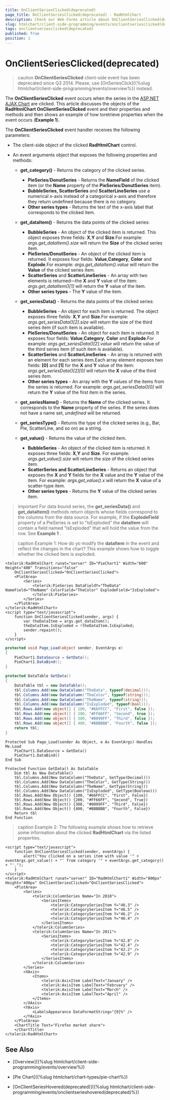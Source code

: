 ```yaml
---
title: OnClientSeriesClicked(deprecated)
page_title: OnClientSeriesClicked(deprecated) - RadHtmlChart
description: Check our Web Forms article about OnClientSeriesClicked(deprecated).
slug: htmlchart/client-side-programming/events/onclientseriesclicked(deprecated)
tags: onclientseriesclicked(deprecated)
published: True
position: 1
---
```


# OnClientSeriesClicked(deprecated)

>caution  **OnClientSeriesClicked** client-side event has been deprecated since Q3 2014. Please, use [OnSeriesClick]({%slug htmlchart/client-side-programming/events/overview%}) instead.

The **OnClientSeriesClicked** event occurs when the series in the [ASP.NET AJAX Chart](https://www.telerik.com/products/aspnet-ajax/html-chart.aspx) are clicked. This article discusses the objects of the **RadHtmlChart OnClientSeriesClicked** event and their properties and methods and then shows an example of how toretrieve properties when the event occurs (**Example 1**).

The **OnClientSeriesClicked** event handler receives the following parameters:

* The client-side object of the clicked **RadHtmlChart** control.

* An event arguments object that exposes the following properties and methods:

	* **get_category()** - Returns the category of the clicked series.
		* **PieSeries**/**DonutSeries** - Returns the **NameField** of the clicked item (or the **Name** property of the **PieSeries**/**DonutSeries** item).
		* **BubbleSeries, ScatterSeries** and **ScatterLineSeries** use a numerical x-axis instead of a categorical x-axis and therefore they return undefined because there is no category.
		* **Other series types** - Returns the text of the x-axis label that corresponds to the clicked item.

	* **get_dataItem()** - Returns the data points of the clicked series:
		* **BubbleSeries** - An object of the clicked item is returned. This object exposes three fields: **X**,**Y** and **Size**.For example: *args.get_dataItem().size* will return the **Size** of the clicked series item.
		* **PieSeries/DonutSeries** - An object of the clicked item is returned. It exposes four fields: **Value**,**Category**, **Color** and **Explode**.For example: *args.get_dataItem().value* will return the **Value** of the clicked series item.
		* **ScatterSeries** and **ScatterLineSeries** - An array with two elements is returned—the **X** and **Y** value of the item: *args.get_dataItem()[1]* will return the **Y** value of the item.
		* **Other series types** - The **Y** value of the item.

	* **get_seriesData()** - Returns the data points of the clicked series:
		* **BubbleSeries** - An object for each item is returned. The object exposes three fields: **X**,**Y** and **Size**.For example: *args.get_seriesData()[2].size* will return the size of the third series item (if such item is available).
		* **PieSeries/DonutSeries** - An object for each item is returned. It exposes four fields: **Value**,**Category**, **Color** and **Explode**.For example: *args.get_seriesData()[2].value* will return the value of the third series item (if such item is available).
		* **ScatterSeries** and **ScatterLineSeries** - An array is returned with an element for each series item.Each array element exposes two fields: **[0]** and **[1]** for the **X** and **Y** value of the item: *args.get_seriesData()[2][0]* will return the **X** value of the third series item.
		* **Other series types** - An array with the **Y** values of the items from the series is returned. For example: *args.get_seriesData()[0]* will return the **Y** value of the first item in the series.

	* **get_seriesName()** - Returns the **Name** of the clicked series. It corresponds to the **Name** property of the series. If the series does not have a name set, *undefined* will be returned.

	* **get_seriesType()** - Returns the type of the clicked series (e.g., Bar, Pie, ScatterLine, and so on) as a string.

	* **get_value()** - Returns the value of the clicked item.
		* **BubbleSeries** - An object of the clicked item is returned. It exposes three fields: **X**,**Y** and **Size**. For example: *args.get_value().size* will return the size of the clicked series item.
		* **ScatterSeries and ScatterLineSeries** - Returns an object that exposes the **X** and **Y** fields for the **X** value and the **Y** value of the item. For example: *args.get_value().x* will return the **X** value of a scatter-type item.
		* **Other series types** - Returns the **Y** value of the clicked series item.

>important For data bound series, the **get_seriesData()** and **get_dataItem()** methods return objects whose fields correspond to the columns from the	data source. For example, if the **ExplodeField** property of a PieSeries is set to "IsExploded" the **dataItem** will contain a	field named "IsExploded" that will hold the value from the row. See **Example 1** .

>caption Example 1: How do yo modify the **dataItem** in the event and reflect the changes in the chart? This example shows how to toggle whether the clicked item is exploded.

````ASP.NET
<telerik:RadHtmlChart runat="server" ID="PieChart1" Width="600" Height="400" Transitions="false"
	OnClientSeriesClicked="OnClientSeriesClicked">
	<PlotArea>
		<Series>
			<telerik:PieSeries DataFieldY="TheData" NameField="TheName" ColorField="TheColor" ExplodeField="IsExploded">
			</telerik:PieSeries>
		</Series>
	</PlotArea>
</telerik:RadHtmlChart>
<script type="text/javascript">
	function OnClientSeriesClicked(sender, args) {
		var theDataItem = args.get_dataItem();
		theDataItem.IsExploded = !theDataItem.IsExploded;
		sender.repaint();
	}
</script>
````
````C#
protected void Page_Load(object sender, EventArgs e)
{
	PieChart1.DataSource = GetData();
	PieChart1.DataBind();
}

protected DataTable GetData()
{
	DataTable tbl = new DataTable();
	tbl.Columns.Add(new DataColumn("TheData", typeof(decimal)));
	tbl.Columns.Add(new DataColumn("TheColor", typeof(string)));
	tbl.Columns.Add(new DataColumn("TheName", typeof(string)));
	tbl.Columns.Add(new DataColumn("IsExploded", typeof(bool)));
	tbl.Rows.Add(new object[] { 100, "#66FFCC", "First", false });
	tbl.Rows.Add(new object[] { 200, "#FF66FF", "Second", true });
	tbl.Rows.Add(new object[] { 300, "#0099FF", "Third", false });
	tbl.Rows.Add(new object[] { 400, "#BBBBBB", "Fourth", false });
	return tbl;
}
````
````VB
Protected Sub Page_Load(sender As Object, e As EventArgs) Handles Me.Load
	PieChart1.DataSource = GetData()
	PieChart1.DataBind()
End Sub

Protected Function GetData() As DataTable
	Dim tbl As New DataTable()
	tbl.Columns.Add(New DataColumn("TheData", GetType(Decimal)))
	tbl.Columns.Add(New DataColumn("TheColor", GetType(String)))
	tbl.Columns.Add(New DataColumn("TheName", GetType(String)))
	tbl.Columns.Add(New DataColumn("IsExploded", GetType(Boolean)))
	tbl.Rows.Add(New Object() {100, "#66FFCC", "First", False})
	tbl.Rows.Add(New Object() {200, "#FF66FF", "Second", True})
	tbl.Rows.Add(New Object() {300, "#0099FF", "Third", False})
	tbl.Rows.Add(New Object() {400, "#BBBBBB", "Fourth", False})
	Return tbl
End Function
````

>caption Example 2: The following example shows how to retrieve some information about the clicked **RadHtmlChart** via the listed properties.

````ASP.NET
<script type="text/javascript">
	function OnClientSeriesClicked(sender, eventArgs) {
		alert("You clicked on a series item with value '" + eventArgs.get_value() + "' from category '" + eventArgs.get_category() + "'.");
	}
</script>
<telerik:RadHtmlChart runat="server" ID="RadHtmlChart1" Width="800px" Height="400px" OnClientSeriesClicked="OnClientSeriesClicked">
	<PlotArea>
		<Series>
			<telerik:ColumnSeries Name="In 2010">
				<SeriesItems>
					<telerik:CategorySeriesItem Y="46.3" />
					<telerik:CategorySeriesItem Y="46.5" />
					<telerik:CategorySeriesItem Y="46.2" />
					<telerik:CategorySeriesItem Y="46.4" />
				</SeriesItems>
			</telerik:ColumnSeries>
			<telerik:ColumnSeries Name="In 2011">
				<SeriesItems>
					<telerik:CategorySeriesItem Y="42.8" />
					<telerik:CategorySeriesItem Y="42.4" />
					<telerik:CategorySeriesItem Y="42.2" />
					<telerik:CategorySeriesItem Y="42.9" />
				</SeriesItems>
			</telerik:ColumnSeries>
		</Series>
		<XAxis>
			<Items>
				<telerik:AxisItem LabelText="January" />
				<telerik:AxisItem LabelText="February" />
				<telerik:AxisItem LabelText="March" />
				<telerik:AxisItem LabelText="April" />
			</Items>
		</XAxis>
		<YAxis>
			<LabelsAppearance DataFormatString="{0}%" />
		</YAxis>
	</PlotArea>
	<ChartTitle Text="Firefox market share">
	</ChartTitle>
</telerik:RadHtmlChart>
````



## See Also

 * [Overview]({%slug htmlchart/client-side-programming/events/overview%})

 * [Pie Chart]({%slug htmlchart/chart-types/pie-chart%})

 * [OnClientSeriesHovered(deprecated)]({%slug htmlchart/client-side-programming/events/onclientserieshovered(deprecated)%})
